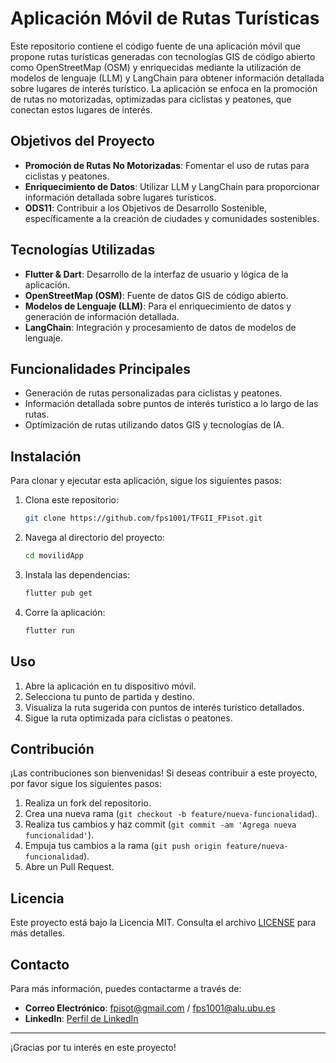 # Aplicación Móvil de Rutas Turísticas

Este repositorio contiene el código fuente de una aplicación móvil que propone rutas turísticas generadas con tecnologías GIS de código abierto como OpenStreetMap (OSM) y enriquecidas mediante la utilización de modelos de lenguaje (LLM) y LangChain para obtener información detallada sobre lugares de interés turístico. La aplicación se enfoca en la promoción de rutas no motorizadas, optimizadas para ciclistas y peatones, que conectan estos lugares de interés.

## Objetivos del Proyecto

- **Promoción de Rutas No Motorizadas**: Fomentar el uso de rutas para ciclistas y peatones.
- **Enriquecimiento de Datos**: Utilizar LLM y LangChain para proporcionar información detallada sobre lugares turísticos.
- **ODS11**: Contribuir a los Objetivos de Desarrollo Sostenible, específicamente a la creación de ciudades y comunidades sostenibles.

## Tecnologías Utilizadas

- **Flutter & Dart**: Desarrollo de la interfaz de usuario y lógica de la aplicación.
- **OpenStreetMap (OSM)**: Fuente de datos GIS de código abierto.
- **Modelos de Lenguaje (LLM)**: Para el enriquecimiento de datos y generación de información detallada.
- **LangChain**: Integración y procesamiento de datos de modelos de lenguaje.

## Funcionalidades Principales

- Generación de rutas personalizadas para ciclistas y peatones.
- Información detallada sobre puntos de interés turístico a lo largo de las rutas.
- Optimización de rutas utilizando datos GIS y tecnologías de IA.

## Instalación

Para clonar y ejecutar esta aplicación, sigue los siguientes pasos:

1. Clona este repositorio:
    ```sh
    git clone https://github.com/fps1001/TFGII_FPisot.git
    ```
2. Navega al directorio del proyecto:
    ```sh
    cd movilidApp
    ```
3. Instala las dependencias:
    ```sh
    flutter pub get
    ```
4. Corre la aplicación:
    ```sh
    flutter run
    ```

## Uso

1. Abre la aplicación en tu dispositivo móvil.
2. Selecciona tu punto de partida y destino.
3. Visualiza la ruta sugerida con puntos de interés turístico detallados.
4. Sigue la ruta optimizada para ciclistas o peatones.

## Contribución

¡Las contribuciones son bienvenidas! Si deseas contribuir a este proyecto, por favor sigue los siguientes pasos:

1. Realiza un fork del repositorio.
2. Crea una nueva rama (`git checkout -b feature/nueva-funcionalidad`).
3. Realiza tus cambios y haz commit (`git commit -am 'Agrega nueva funcionalidad'`).
4. Empuja tus cambios a la rama (`git push origin feature/nueva-funcionalidad`).
5. Abre un Pull Request.

## Licencia

Este proyecto está bajo la Licencia MIT. Consulta el archivo [LICENSE](./LICENSE) para más detalles.

## Contacto

Para más información, puedes contactarme a través de:

- **Correo Electrónico**: fpisot@gmail.com / fps1001@alu.ubu.es
- **LinkedIn**: [Perfil de LinkedIn]([https://www.linkedin.com/in/fernando-pisot-17b93b251/])

---

¡Gracias por tu interés en este proyecto!
